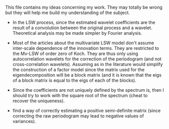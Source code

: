 This file contains my ideas concerning my work. They may totally be wrong but they will help me build my understanding of the subject.

+ In the LSW process, since the estimated wavelet coefficients are the result of a convolution between the original process and a wavelet. Theoretical analysis may be made simpler by Fourier analysis.

+ Most of the articles about the multivariate LSW model don't assume inter-scale dependence of the innovation terms. They are restricted to the Mv-LSW of order zero of Koch. They are thus only using autocorrelation wavelets for the correction of the periodogram (and not cross-correlation wavelets). Assuming as in the literature would simplify the construction of a factor model since the matrix used for the eigendecomposition will be a block matrix (and it is known that the eigs of a block matrix is equal to the eigs of each of the blocks).

+ Since the coefficients are not uniquely defined by the spectrum is, then I should try to work with the square root of the spectrum (cheat to recover the uniqueness).

+ find a way of correctly estimating a positive semi-definite matrix (since correcting the raw periodogram may lead to negative values of variances).
